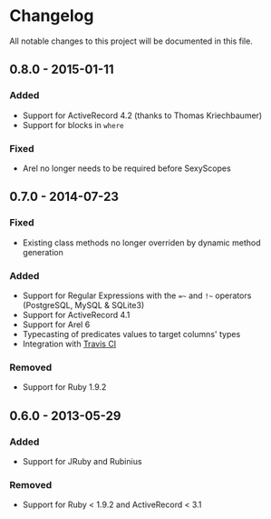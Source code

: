 # Changelog
All notable changes to this project will be documented in this file.

## 0.8.0 - 2015-01-11

### Added
- Support for ActiveRecord 4.2 (thanks to Thomas Kriechbaumer)
- Support for blocks in `where`

### Fixed
- Arel no longer needs to be required before SexyScopes

## 0.7.0 - 2014-07-23

### Fixed
- Existing class methods no longer overriden by dynamic method generation

### Added
- Support for Regular Expressions with the `=~` and `!~` operators (PostgreSQL, MySQL & SQLite3)
- Support for ActiveRecord 4.1
- Support for Arel 6
- Typecasting of predicates values to target columns' types
- Integration with [Travis CI](https://travis-ci.org/samleb/sexy_scopes)

### Removed
- Support for Ruby 1.9.2

## 0.6.0 - 2013-05-29

### Added
- Support for JRuby and Rubinius

### Removed
- Support for Ruby < 1.9.2 and ActiveRecord < 3.1
